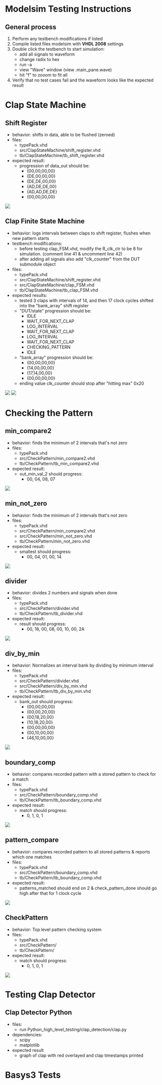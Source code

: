 # Modelsim Testing Instructions


## General process
1) Perform any testbench modifications if listed
2) Compile listed files modelsim with **VHDL 2008** settings 
3) Double click the testbench to start simulation:
    - add all signals to waveform
    - change radix to hex
    - run -a
    - view "Wave" window (view .main_pane.wave)
    - hit "f" to zooom to fit all
4) Verify that no test cases fail and the waveform looks like the expected result

# Clap State Machine

## Shift Register
* behavior: shifts in data, able to be flushed (zeroed)
* files:
    - typePack.vhd
    - src/ClapStateMachine/shift_register.vhd
    - tb/ClapStateMachine/tb_shift_register.vhd
* expected result:
    - progression of data_out should be:
        - {00,00,00,00}
        - {DE,00,00,00}
        - {DE,DE,00,00}
        - {AD,DE,DE,00}
        - {AD,AD,DE,DE}
        - {00,00,00,00}

![](tb_shift_register.png) 

## Clap Finite State Machine
* behavior: logs intervals between claps to shift register, flushes when new pattern starts
* testbench modifications:
    - before testing clap_FSM.vhd, modify the R_clk_ctr to be 8 for simulation.
    (comment line 41 & uncomment line 42)
    - after adding all signals also add "clk_counter" from the DUT submodule object
* files:
    - typePack.vhd
    - src/ClapStateMachine/shift_register.vhd
    - src/ClapStateMachine/clap_FSM.vhd
    - tb/ClapStateMachine/tb_clap_FSM.vhd
* expected results:
    - tested 3 claps with intervals of 14, and then 17 clock cycles shifted into the "bank_array" shift register
    - "DUT/state" progression should be:
        - IDLE
        - WAIT_FOR_NEXT_CLAP
        - LOG_INTERVAL
        - WAIT_FOR_NEXT_CLAP
        - LOG_INTERVAL
        - WAIT_FOR_NEXT_CLAP
        - CHECKING_PATTERN
        - IDLE
    - "bank_array" progression should be:
        - {00,00,00,00}
        - {14,00,00,00}
        - {17,14,00,00}
        - {00,00,00,00}
    - ending value clk_counter should stop after "hitting max" 0x20

![](tb_clap_FSM.png)
![](tb_clap_FSM_end.png)


# Checking the Pattern

## min_compare2
* behavior: finds the minimum of 2 intervals that's not zero
* files:
    - typePack.vhd
    - src/CheckPattern/min_compare2.vhd
    - tb/CheckPattern/tb_min_compare2.vhd
* expected result:
    - out_min_val_2 should progress:
        - 00, 04, 08, 07

![](tb_min_compare2.png)

 ## min_not_zero
* behavior: finds the minimum of 2 intervals that's not zero
* files:
    - typePack.vhd
    - src/CheckPattern/min_compare2.vhd
    - src/CheckPattern/min_not_zero.vhd
    - tb/CheckPattern/min_not_zero.vhd
* expected result:
    - smallest should progress:
        - 00, 04, 01, 00, 14

![](tb_min_not_zero.png)

## divider
* behavior: divides 2 numbers and signals when done
* files:
    - typePack.vhd
    - src/CheckPattern/divider.vhd
    - tb/CheckPattern/tb_divider.vhd
* expected result:
    - result should progress:
        - 00, 18, 00, 08, 00, 10, 00, 2A

![](tb_divider.png)

## div_by_min
* behavior: Normalizes an interval bank by dividing by minimum interval
* files:
    - typePack.vhd
    - src/CheckPattern/divider.vhd
    - src/CheckPattern/div_by_min.vhd
    - tb/CheckPattern/tb_div_by_min.vhd
* expected result:
    - bank_out should progress:
        - {00,00,00,00}
        - {00,00,20,00}
        - {00,18,20,00}
        - {10,18,20,00}
        - {00,00,00,00}
        - {00,10,00,00}
        - {46,10,00,00}

![](tb_div_by_min.png)

## boundary_comp
* behavior: compares recorded pattern with a stored pattern to check for a match
* files:
    - typePack.vhd
    - src/CheckPattern/boundary_comp.vhd
    - tb/CheckPattern/tb_boundary_comp.vhd
* expected result:
    - match should progress:
        - 0, 1, 0, 1

![](tb_boundary_comp.png) 

## pattern_compare
* behavior: compares recorded pattern to all stored patterns & reports which one matches
* files:
    - typePack.vhd
    - src/CheckPattern/boundary_comp.vhd
    - tb/CheckPattern/tb_boundary_comp.vhd
* expected result:
    - patterns_matched should end on 2 & check_pattern_done should go high after that for 1 clock cycle

![](tb_pattern_compare.png) 

## CheckPattern
* behavior: Top level pattern checking system
* files:
    - typePack.vhd
    - src/CheckPattern/
    - tb/CheckPattern/
* expected result:
    - match should progress:
        - 0, 1, 0, 1

![](tb_boundary_comp.png) 

# Testing Clap Detector

## Clap Detector Python
* files:
    - run Python_high_level_testing/clap_detection/clap.py
* dependencies:
    - scipy
    - matplotlib
* expected result
    - graph of clap with red overlayed and clap timestamps printed

# Basys3 Tests
